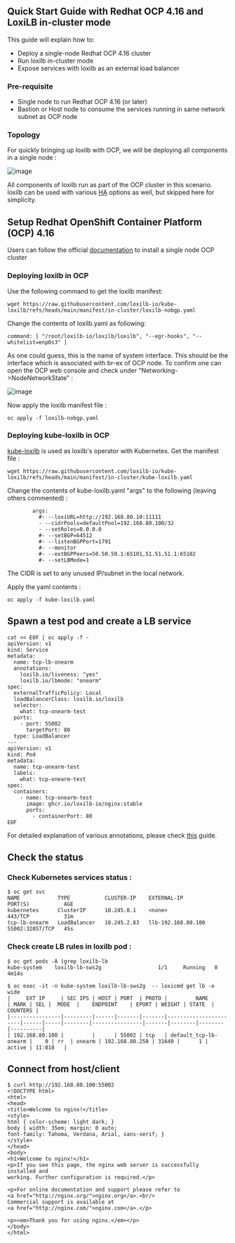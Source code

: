 ## Quick Start Guide with Redhat OCP 4.16 and LoxiLB in-cluster mode

This guide will explain how to:

* Deploy a single-node Redhat OCP 4.16 cluster
* Run loxilb in-cluster mode
* Expose services with loxilb as an external load balancer   

### Pre-requisite

* Single node to run Redhat OCP 4.16 (or later)
* Bastion or Host node to consume the services running in same network subnet as OCP node

### Topology   

For quickly bringing up loxilb with OCP, we will be deploying all components in a single node :   

![image](https://github.com/user-attachments/assets/6b6ff783-33fa-498a-974a-461bb9090b08)

All components of loxilb run as part of the OCP cluster in this scenario. loxilb can be used with various [HA](https://docs.loxilb.io/latest/ha-deploy/) options as well, but skipped here for simplicity.   

## Setup Redhat OpenShift Container Platform (OCP)  4.16

Users can follow the official [documentation](https://docs.redhat.com/en/documentation/openshift_container_platform/4.16/html/installing/installing-on-a-single-node#preparing-to-install-snol) to install a single node OCP cluster

### Deploying loxilb in OCP

Use the following command to get the loxilb manifest:
```
wget https://raw.githubusercontent.com/loxilb-io/kube-loxilb/refs/heads/main/manifest/in-cluster/loxilb-nobgp.yaml
```

Change the contents of loxilb.yaml as following:
```
command: [ "/root/loxilb-io/loxilb/loxilb", "--egr-hooks", "--whitelist=enp0s3" ]
```
As one could guess, this is the name of system interface. This should be the interface which is associated with br-ex of OCP node. To confirm one can open the OCP web console and check under "Networking->NodeNetworkState" :

![image](https://github.com/user-attachments/assets/567e6871-b61f-4c42-ad6d-31fc0882e7b0)


Now apply the loxilb manifest file :
```
oc apply -f loxilb-nobgp.yaml
```

### Deploying kube-loxilb in OCP
[kube-loxilb](https://github.com/loxilb-io/kube-loxilb) is used as loxilb's operator with Kubernetes. Get the manifest file :
```
wget https://raw.githubusercontent.com/loxilb-io/kube-loxilb/refs/heads/main/manifest/in-cluster/kube-loxilb.yaml
```

Change the contents of kube-loxilb.yaml "args" to the following (leaving others commented) : 
```
        args:
          #- --loxiURL=http://192.168.80.10:11111
          - --cidrPools=defaultPool=192.168.80.100/32
          - --setRoles=0.0.0.0
          #- --setBGP=64512
          #- --listenBGPPort=1791
          #- --monitor
          #- --extBGPPeers=50.50.50.1:65101,51.51.51.1:65102
          #- --setLBMode=1
```
The CIDR is set to any unused IP/subnet in the local network.

Apply the yaml contents :
```
oc apply -f kube-loxilb.yaml
```

## Spawn a test pod and create a LB service
```
cat << EOF | oc apply -f -
apiVersion: v1
kind: Service
metadata:
  name: tcp-lb-onearm
  annotations:
    loxilb.io/liveness: "yes"
    loxilb.io/lbmode: "onearm"
spec:
  externalTrafficPolicy: Local
  loadBalancerClass: loxilb.io/loxilb
  selector:
    what: tcp-onearm-test
  ports:
    - port: 55002
      targetPort: 80 
  type: LoadBalancer
---
apiVersion: v1
kind: Pod
metadata:
  name: tcp-onearm-test
  labels:
    what: tcp-onearm-test
spec:
  containers:
    - name: tcp-onearm-test
      image: ghcr.io/loxilb-io/nginx:stable
      ports:
        - containerPort: 80
EOF
```
For detailed explanation of various annotations, please check [this](https://docs.loxilb.io/latest/kube-loxilb/#how-to-deploy-kube-loxilb) guide.

## Check the status
### Check Kubernetes services status :
```
$ oc get svc
NAME            TYPE           CLUSTER-IP    EXTERNAL-IP          PORT(S)           AGE
kubernetes      ClusterIP      10.245.0.1    <none>               443/TCP           31m
tcp-lb-onearm   LoadBalancer   10.245.2.83   llb-192.168.80.100   55002:32057/TCP   45s
```
### Check create LB rules in loxilb pod :
```
$ oc get pods -A |grep loxilb-lb
kube-system    loxilb-lb-sws2g                  1/1     Running   0          4m14s

$ oc exec -it -n kube-system loxilb-lb-sws2g  -- loxicmd get lb -o wide
|     EXT IP     | SEC IPS | HOST | PORT  | PROTO |         NAME          | MARK | SEL |  MODE  |    ENDPOINT    | EPORT | WEIGHT | STATE  | COUNTERS |
|----------------|---------|------|-------|-------|-----------------------|------|-----|--------|----------------|-------|--------|--------|----------|
| 192.168.80.100 |         |      | 55002 | tcp   | default_tcp-lb-onearm |    0 | rr  | onearm | 192.168.80.250 | 31640 |      1 | active | 11:818   |
```

## Connect from host/client
```
$ curl http://192.168.80.100:55002
<!DOCTYPE html>
<html>
<head>
<title>Welcome to nginx!</title>
<style>
html { color-scheme: light dark; }
body { width: 35em; margin: 0 auto;
font-family: Tahoma, Verdana, Arial, sans-serif; }
</style>
</head>
<body>
<h1>Welcome to nginx!</h1>
<p>If you see this page, the nginx web server is successfully installed and
working. Further configuration is required.</p>

<p>For online documentation and support please refer to
<a href="http://nginx.org/">nginx.org</a>.<br/>
Commercial support is available at
<a href="http://nginx.com/">nginx.com</a>.</p>

<p><em>Thank you for using nginx.</em></p>
</body>
</html>

```
